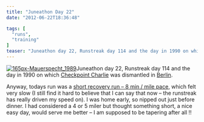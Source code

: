 ```yaml
---
title: "Juneathon Day 22"
date: "2012-06-22T18:36:48"

tags: [
  "runs",
  "training"
]
teaser: "Juneathon day 22, Runstreak day 114 and the day in 1990 on which Checkpoint Charlie was dismantled in Berlin. Anyway, todays run was a short recovery run – 8 min / mile pace, which felt very slow (I still find it hard to believe that I can say that now – the runstreak has really [&hellip;]\n"
---
```

[![165px-Mauerspecht_1989](165px-Mauerspecht_1989_thumb.jpg "165px-Mauerspecht_1989")](https://kennetrunner.com/wp-content/uploads/2012/06/165px-Mauerspecht_1989.jpg)Juneathon day 22, Runstreak day 114 and the day in 1990 on which [Checkpoint Charlie](http://en.wikipedia.org/wiki/Checkpoint_Charlie) was dismantled in [Berlin](http://en.wikipedia.org/wiki/Berlin).

Anyway, todays run was a [short recovery run – 8 min / mile pace](http://runkeeper.com/user/kjhughes/activity/96913190), which felt very slow (I still find it hard to believe that I can say that now – the runstreak has really driven my speed on). I was home early, so nipped out just before dinner. I had considered a 4 or 5 miler but thought something short, a nice easy day, would serve me better – I am supposed to be tapering after all !!
